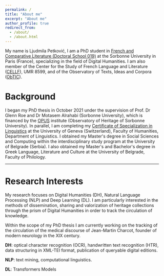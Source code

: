 ```yaml
---
permalink: /
title: "About me"
excerpt: "About me"
author_profile: true
redirect_from: 
  - /about/
  - /about.html
---
```


My name is Ljudmila Petković, I am a PhD student in [French and Comparative Literature (Doctoral School 019)](https://www.sorbonne-universite.fr/node/2040) at the Sorbonne University in Paris (France), specializing in the field of Digital Humanities. I am also member of the Center for the Study of French Language and Literature ([CELLF](https://cellf.cnrs.fr/)), UMR 8599, and of the Observatory of Texts, Ideas and Corpora ([ObTIC](https://obtic.sorbonne-universite.fr/)). 

Background
======

I began my PhD thesis in October 2021 under the supervision of Prof. Dr Glenn Roe and Dr Motasem Alrahabi (Sorbonne University), which is financed by the [OPUS](https://institut-opus.sorbonne-universite.fr/) institute (Observatory of Heritage of Sorbonne University). In parallel, I am completing my [Certificate of Specialization in Linguistics](https://www.unige.ch/lettres/linguistique/program/postgrade/) at the University of Geneva (Switzerland), Faculty of Humanities, Department of Linguistics. I obtained my Master's degree in Social Sciences and Computing within the interdisciplinary study program at the University of Belgrade (Serbia). I also obtained my Master's and Bachelor's degree in Greek Language, Literature and Culture at the University of Belgrade, Faculty of Philology.

---

Research Interests
======
My research focuses on Digital Humanities (DH), Natural Language Processing (NLP) and Deep Learning (DL). I am particularly interested in the methods of dissemination, sharing and valorization of heritage collections through the prism of Digital Humanities in order to track the circulation of knowledge.

Within the scope of my PhD thesis I am currently working on the tracking of the circulation of the medical discourse of Jean-Martin Charcot, founder of modern neurology in the XIX century.

**DH**: optical character recognition (OCR), handwritten text recognition (HTR),
data structuring in XML-TEI format, publication of queryable digital editions.

**NLP**: text mining, computational linguistics.

**DL**: Transformers Models

